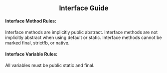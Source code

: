 <h2 align=center>Interface Guide</h2>



<h4>Interface Method Rules:</h4> 

Interface methods are implicitly public abstract.
Interface methods are not implicitly abstract when using default or static. 
Interface methods cannot be marked final, strictfb, or native. 

<h4>Interface Variable Rules:</h4>

All variables must be public static and final. 
